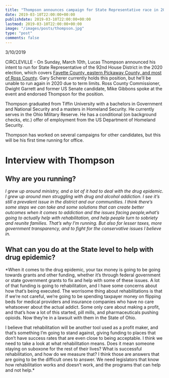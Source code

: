 ```yaml
---
title: "Thompson announces campaign for State Representative race in 2020"
date: 2019-03-10T22:00:00+00:00
publishdate: 2019-03-10T22:00:00+00:00
lastmod: 2019-03-10T22:00:00+00:00
image: "/images/posts/thompson.jpg"
type: "post"
comments: false
---
```

3/10/2019

CIRCLEVILLE - On Sunday, March 10th, Lucas Thompson announced his intent to run for State Representative of the 92nd House District in the 2020 election, which covers [Fayette County, eastern Pickaway County, and most of Ross County](http://www.ohiohouse.gov/members/district-map). Gary Scherer currently holds this position, but he’ll be unable to run again in 2020 due to term limits. Ross County Commissioner, Dwight Garrett and former US Senate candidate, Mike Gibbons spoke at the event and endorsed Thompson for the position. 

Thompson graduated from Tiffin University with a bachelors in Government and National Security and a masters in Homeland Security. He currently serves in the Ohio Military Reserve. He has a conditional (on background checks, etc.) offer of employment from the US Department of Homeland Security.

Thompson has worked on several campaigns for other candidates, but this will be his first time running for office.

# Interview with Thompson

## Why are you running?

*I grew up around ministry, and a lot of it had to deal with the drug epidemic. I grew up around men struggling with drug and alcohol addiction. I see it’s still a prevalent issue in the district and our communities. I think there’s some steps we can take and some solutions that can create better outcomes when it comes to addiction and the issues facing people,what’s going to actually help with rehabilitation, and help people turn to sobriety and reunite families. That’s why I’m running. But also for lesser taxes, more government transparency, and to fight for the conservative issues I believe in.*

## What can you do at the State level to help with drug epidemic?

*When it comes to the drug epidemic, your tax money is going to be going towards grants and other funding, whether it’s through federal government or state government grants to fix and help with some of these issues. A lot of that funding is going to rehabilitation, and I have some concerns about how that’s being executed. The worrisome thing about rehabilitations is that if we’re not careful, we’re going to be spending taxpayer money on flipping beds for medical providers and insurance companies who have no care whatsoever about the actual addict. Some only care about making a profit, and that’s how a lot of this started, pill mills, and pharmaceuticals pushing opioids. Now they’re in a lawsuit with them in the State of Ohio.

I believe that rehabilitation will be another tool used as a profit maker, and that’s something I’m going to stand against, giving funding to places that don’t have success rates that are even close to being acceptable. I think we need to take a look at what rehabilitation means. Does it mean someone staying on suboxone for the rest of their lives? What is successful rehabilitation, and how do we measure that? I think those are answers that are going to be the difficult ones to answer. We need legislators that know how rehabilitation works and doesn’t work, and the programs that can help and not help.*


